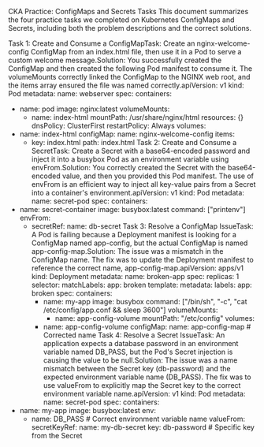 CKA Practice: ConfigMaps and Secrets Tasks
This document summarizes the four practice tasks we completed on Kubernetes ConfigMaps and Secrets, including both the problem descriptions and the correct solutions.

Task 1: Create and Consume a ConfigMapTask: Create an nginx-welcome-config ConfigMap from an index.html file, then use it in a Pod to serve a custom welcome message.Solution: You successfully created the ConfigMap and then created the following Pod manifest to consume it. The volumeMounts correctly linked the ConfigMap to the NGINX web root, and the items array ensured the file was named correctly.apiVersion: v1
kind: Pod
metadata:
  name: webserver
spec:
  containers:
  - name: pod
    image: nginx:latest
    volumeMounts:
    - name: index-html
      mountPath: /usr/share/nginx/html
    resources: {}
  dnsPolicy: ClusterFirst
  restartPolicy: Always
  volumes:
  - name: index-html
    configMap:
      name: nginx-welcome-config
      items:
      - key: index.html
        path: index.html
Task 2: Create and Consume a SecretTask: Create a Secret with a base64-encoded password and inject it into a busybox Pod as an environment variable using envFrom.Solution: You correctly created the Secret with the base64-encoded value, and then you provided this Pod manifest. The use of envFrom is an efficient way to inject all key-value pairs from a Secret into a container's environment.apiVersion: v1
kind: Pod
metadata:
  name: secret-pod
spec:
  containers:
  - name: secret-container
    image: busybox:latest
    command: ["printenv"]
    envFrom:
    - secretRef:
        name: db-secret
Task 3: Resolve a ConfigMap IssueTask: A Pod is failing because a Deployment manifest is looking for a ConfigMap named app-config, but the actual ConfigMap is named app-config-map.Solution: The issue was a mismatch in the ConfigMap name. The fix was to update the Deployment manifest to reference the correct name, app-config-map.apiVersion: apps/v1
kind: Deployment
metadata:
  name: broken-app
spec:
  replicas: 1
  selector:
    matchLabels:
      app: broken
  template:
    metadata:
      labels:
        app: broken
    spec:
      containers:
      - name: my-app
        image: busybox
        command: ["/bin/sh", "-c", "cat /etc/config/app.conf && sleep 3600"]
        volumeMounts:
        - name: app-config-volume
          mountPath: "/etc/config"
      volumes:
      - name: app-config-volume
        configMap:
          name: app-config-map # Corrected name
Task 4: Resolve a Secret IssueTask: An application expects a database password in an environment variable named DB_PASS, but the Pod's Secret injection is causing the value to be null.Solution: The issue was a name mismatch between the Secret key (db-password) and the expected environment variable name (DB_PASS). The fix was to use valueFrom to explicitly map the Secret key to the correct environment variable name.apiVersion: v1
kind: Pod
metadata:
  name: secret-pod
spec:
  containers:
  - name: my-app
    image: busybox:latest
    env:
    - name: DB_PASS # Correct environment variable name
      valueFrom:
        secretKeyRef:
          name: my-db-secret
          key: db-password # Specific key from the Secret
